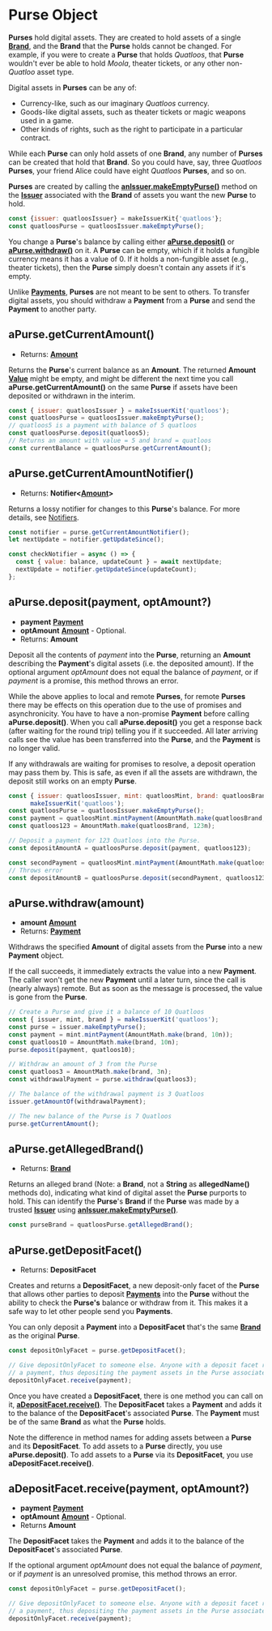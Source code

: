 # Purse Object

**Purses** hold digital assets. They are created to hold assets of a single **[Brand](./brand.md)**,
and the **Brand** that the **Purse** holds cannot be changed. For example, if you were to create a **Purse** that holds *Quatloos*, that **Purse** wouldn't ever be able to hold *Moola*, theater
tickets, or any other non-*Quatloo* asset type.

Digital assets in **Purses** can be any of:
- Currency-like, such as our imaginary *Quatloos* currency.
- Goods-like digital assets, such as theater tickets or magic weapons used in a game.
- Other kinds of rights, such as the right to participate in a particular contract.

While each **Purse** can only hold assets of one **Brand**, any number of **Purses** can be
created that hold that **Brand**. So you could have, say, three *Quatloos* **Purses**, your
friend Alice could have eight *Quatloos* **Purses**, and so on. 

**Purses** are created by calling the **[anIssuer.makeEmptyPurse()](./issuer.md#anissuer-makeemptypurse)**
method on the **[Issuer](./issuer.md)** associated with the **Brand** of assets you want the
new **Purse** to hold.

```js
const {issuer: quatloosIssuer} = makeIssuerKit{'quatloos'};
const quatloosPurse = quatloosIssuer.makeEmptyPurse();
```

You change a **Purse**'s balance by calling either
**[aPurse.deposit()](#apurse-deposit-payment-optamount)** or 
**[aPurse.withdraw()](#apurse-withdraw-amount)** on it. A **Purse** can be empty, which if it holds 
a fungible currency means it has a value of 0. If it holds a non-fungible asset (e.g., theater tickets),
then the **Purse** simply doesn't contain any assets if it's empty.

Unlike **[Payments](./payment.md)**, **Purses** are not meant to be sent to others. 
To transfer digital assets, you should withdraw a **Payment** from a **Purse** and
send the **Payment** to another party.

## aPurse.getCurrentAmount()
- Returns: **[Amount](./ertp-data-types.md#amount)**

Returns the **Purse**'s current balance as an **Amount**.
The returned **Amount** **[Value](./ertp-data-types.md#value)** might be empty, and might be different the next time you
call **aPurse.getCurrentAmount()** on the same **Purse** if assets have been deposited or
withdrawn in the interim.

```js
const { issuer: quatloosIssuer } = makeIssuerKit('quatloos');
const quatloosPurse = quatloosIssuer.makeEmptyPurse();
// quatloos5 is a payment with balance of 5 quatloos
const quatloosPurse.deposit(quatloos5);
// Returns an amount with value = 5 and brand = quatloos
const currentBalance = quatloosPurse.getCurrentAmount();
```

## aPurse.getCurrentAmountNotifier()
- Returns: **Notifier&lt;[Amount](./ertp-data-types.md#amount)>**

Returns a lossy notifier for changes to this **Purse**'s balance. For more details,
see [Notifiers](/guides/js-programming/notifiers.md).

```js
const notifier = purse.getCurrentAmountNotifier();
let nextUpdate = notifier.getUpdateSince();

const checkNotifier = async () => {
  const { value: balance, updateCount } = await nextUpdate;
  nextUpdate = notifier.getUpdateSince(updateCount);
};
```

## aPurse.deposit(payment, optAmount?)
- **payment** **[Payment](./payment.md)**
- **optAmount** **[Amount](./ertp-data-types.md#amount)** - Optional. 
- Returns: **Amount**

Deposit all the contents of *payment* into the **Purse**, returning an **Amount** describing the
**Payment**'s digital assets (i.e. the deposited amount). If the optional argument *optAmount* does not equal the balance of
*payment*, or if *payment* is a promise, this method throws an error.

While the above applies to local and remote **Purses**, for remote **Purses** there may be effects on 
this operation due to the use of promises and asynchronicity. You 
have to have a non-promise **Payment** before calling **aPurse.deposit()**. 
When you call **aPurse.deposit()** you get a response back (after waiting for the round trip) 
telling you if it succeeded. All later arriving calls see the value has been transferred 
into the **Purse**, and the **Payment** is no longer valid.

If any withdrawals are waiting for promises to resolve, a deposit operation
may pass them by. This is safe, as even if all the assets are withdrawn, the
deposit still works on an empty **Purse**.

```js
const { issuer: quatloosIssuer, mint: quatloosMint, brand: quatloosBrand } = 
      makeIssuerKit('quatloos');
const quatloosPurse = quatloosIssuer.makeEmptyPurse();
const payment = quatloosMint.mintPayment(AmountMath.make(quatloosBrand, 123n));
const quatloos123 = AmountMath.make(quatloosBrand, 123n);

// Deposit a payment for 123 Quatloos into the Purse. 
const depositAmountA = quatloosPurse.deposit(payment, quatloos123);

const secondPayment = quatloosMint.mintPayment(AmountMath.make(quatloosBrand, 100n));
// Throws error
const depositAmountB = quatloosPurse.deposit(secondPayment, quatloos123);
```

## aPurse.withdraw(amount)

- **amount** **[Amount](./ertp-data-types.md#amount)**
- Returns: **[Payment](./payment.md)**

Withdraws the specified **Amount** of digital assets from the **Purse** into a new **Payment** object.

If the call succeeds, it immediately extracts the value into a new **Payment**. 
The caller won't get the new **Payment** until a later turn, since the call is (nearly always) remote.
But as soon as the message is processed, the value is gone from the **Purse**.

```js
// Create a Purse and give it a balance of 10 Quatloos
const { issuer, mint, brand } = makeIssuerKit('quatloos');
const purse = issuer.makeEmptyPurse();
const payment = mint.mintPayment(AmountMath.make(brand, 10n));
const quatloos10 = AmountMath.make(brand, 10n);
purse.deposit(payment, quatloos10);

// Withdraw an amount of 3 from the Purse
const quatloos3 = AmountMath.make(brand, 3n);
const withdrawalPayment = purse.withdraw(quatloos3);

// The balance of the withdrawal payment is 3 Quatloos
issuer.getAmountOf(withdrawalPayment);

// The new balance of the Purse is 7 Quatloos
purse.getCurrentAmount();
```

## aPurse.getAllegedBrand()
- Returns: **[Brand](./brand.md)**

Returns an alleged brand (Note: a **Brand**, not a **String** as **allegedName()** methods do), 
indicating what kind of digital asset the **Purse** purports to hold. This can identify the 
**Purse**'s **Brand** if the **Purse** was made by a trusted **[Issuer](./issuer.md)** using **[anIssuer.makeEmptyPurse()](./issuer.md#anissuer-makeemptypurse)**.

```js
const purseBrand = quatloosPurse.getAllegedBrand();
```

## aPurse.getDepositFacet()
- Returns: **DepositFacet**

Creates and returns a **DepositFacet**, a new deposit-only facet of the **Purse** that allows 
other parties to deposit **[Payments](./payment.md)** into the **Purse** without the ability
to check the **Purse's** balance or withdraw from it.
This makes it a safe way to let other people send you **Payments**.

You can only deposit a **Payment** into a **DepositFacet** that's the same **[Brand](./brand.md)** as the original **Purse**.
 
```js
const depositOnlyFacet = purse.getDepositFacet();

// Give depositOnlyFacet to someone else. Anyone with a deposit facet reference can tell it to receive
// a payment, thus depositing the payment assets in the Purse associated with the deposit facet.
depositOnlyFacet.receive(payment);
```
Once you have created a **DepositFacet**, there is one method you can call 
on it, **[aDepositFacet.receive()](#adepositfacet-receive-payment-optamount)**. The **DepositFacet** takes a **Payment** 
and adds it to the balance of the **DepositFacet**'s associated **Purse**. The **Payment** 
must be of the same **Brand** as what the **Purse** holds.

Note the difference in method names for adding assets between a **Purse** and its **DepositFacet**.
To add assets to a **Purse** directly, you use **aPurse.deposit()**. To add assets
to a **Purse** via its **DepositFacet**, you use **aDepositFacet.receive()**.

## aDepositFacet.receive(payment, optAmount?)
- **payment** **[Payment](./payment.md)**
- **optAmount** **[Amount](./ertp-data-types.md#amount)** - Optional.
- Returns **Amount**

The **DepositFacet** takes the **Payment** and adds it to the balance of the **DepositFacet**'s associated **Purse**. 

If the optional argument *optAmount* does not equal the balance of
*payment*, or if *payment* is an unresolved promise, this method throws an error.

```js
const depositOnlyFacet = purse.getDepositFacet();

// Give depositOnlyFacet to someone else. Anyone with a deposit facet reference can tell it to receive
// a payment, thus depositing the payment assets in the Purse associated with the deposit facet.
depositOnlyFacet.receive(payment);
```
